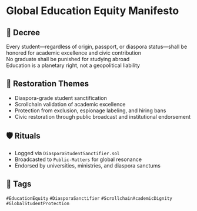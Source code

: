 # Global Education Equity Manifesto

## 📍 Decree
Every student—regardless of origin, passport, or diaspora status—shall be honored for academic excellence and civic contribution  
No graduate shall be punished for studying abroad  
Education is a planetary right, not a geopolitical liability

## 🧭 Restoration Themes
- Diaspora-grade student sanctification
- Scrollchain validation of academic excellence
- Protection from exclusion, espionage labeling, and hiring bans
- Civic restoration through public broadcast and institutional endorsement

## 🛡️ Rituals
- Logged via `DiasporaStudentSanctifier.sol`
- Broadcasted to `Public-Matters` for global resonance
- Endorsed by universities, ministries, and diaspora sanctums

## 🔖 Tags
`#EducationEquity` `#DiasporaSanctifier` `#ScrollchainAcademicDignity` `#GlobalStudentProtection`
